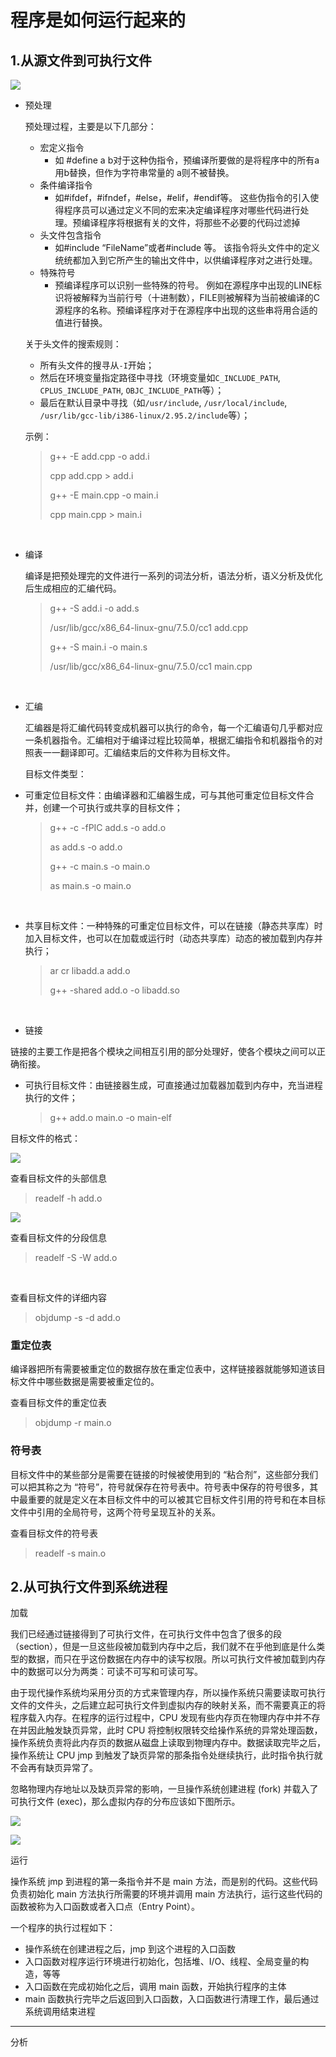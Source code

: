 # 程序是如何运行起来的

## 1.从源文件到可执行文件

![](../picture/01.png)

* 预处理

  预处理过程，主要是以下几部分：

  - 宏定义指令
    - 如 #define a b对于这种伪指令，预编译所要做的是将程序中的所有a用b替换，但作为字符串常量的 a则不被替换。
  - 条件编译指令
    - 如#ifdef，#ifndef，#else，#elif，#endif等。 这些伪指令的引入使得程序员可以通过定义不同的宏来决定编译程序对哪些代码进行处理。预编译程序将根据有关的文件，将那些不必要的代码过滤掉
  - 头文件包含指令
    - 如#include “FileName”或者#include 等。 该指令将头文件中的定义统统都加入到它所产生的输出文件中，以供编译程序对之进行处理。
  - 特殊符号
    - 预编译程序可以识别一些特殊的符号。 例如在源程序中出现的LINE标识将被解释为当前行号（十进制数），FILE则被解释为当前被编译的C源程序的名称。预编译程序对于在源程序中出现的这些串将用合适的值进行替换。

  关于头文件的搜索规则：

  - 所有头文件的搜寻从`-I`开始；
  - 然后在环境变量指定路径中寻找（环境变量如`C_INCLUDE_PATH`, `CPLUS_INCLUDE_PATH`, `OBJC_INCLUDE_PATH`等）；
  - 最后在默认目录中寻找（如`/usr/include`, `/usr/local/include`, `/usr/lib/gcc-lib/i386-linux/2.95.2/include`等）；

  

  示例：

  > g++ -E add.cpp -o add.i
  >
  > cpp add.cpp > add.i
  >
  > g++ -E main.cpp -o main.i
  >
  > cpp main.cpp > main.i

</br>

  
* 编译

  编译是把预处理完的文件进行一系列的词法分析，语法分析，语义分析及优化后生成相应的汇编代码。

  > g++ -S add.i -o add.s
  >
  > /usr/lib/gcc/x86_64-linux-gnu/7.5.0/cc1 add.cpp
  >
  > g++ -S main.i -o main.s
  >
  > /usr/lib/gcc/x86_64-linux-gnu/7.5.0/cc1 main.cpp

</br>  

* 汇编

  汇编器是将汇编代码转变成机器可以执行的命令，每一个汇编语句几乎都对应一条机器指令。汇编相对于编译过程比较简单，根据汇编指令和机器指令的对照表一一翻译即可。汇编结束后的文件称为目标文件。


  目标文件类型：

* 可重定位目标文件：由编译器和汇编器生成，可与其他可重定位目标文件合并，创建一个可执行或共享的目标文件；
  > g++ -c -fPIC add.s -o add.o
  >
  > as add.s -o add.o
  > 
  > g++ -c main.s -o main.o
  >
  > as main.s -o main.o

</br>

* 共享目标文件：一种特殊的可重定位目标文件，可以在链接（静态共享库）时加入目标文件，也可以在加载或运行时（动态共享库）动态的被加载到内存并执行；
  > ar cr libadd.a add.o
  >
  > g++ -shared add.o -o libadd.so

</br>

* 链接

链接的主要工作是把各个模块之间相互引用的部分处理好，使各个模块之间可以正确衔接。

* 可执行目标文件：由链接器生成，可直接通过加载器加载到内存中，充当进程执行的文件；
  > g++ add.o main.o -o main-elf


目标文件的格式：

![](../picture/04.png)

查看目标文件的头部信息
> readelf -h add.o

![](../picture/05.png)

查看目标文件的分段信息
> readelf -S -W add.o

</br>

查看目标文件的详细内容
> objdump -s -d add.o

### 重定位表

编译器把所有需要被重定位的数据存放在重定位表中，这样链接器就能够知道该目标文件中哪些数据是需要被重定位的。

查看目标文件的重定位表

> objdump -r main.o

### 符号表

目标文件中的某些部分是需要在链接的时候被使用到的 “粘合剂”，这些部分我们可以把其称之为 “符号”，符号就保存在符号表中。符号表中保存的符号很多，其中最重要的就是定义在本目标文件中的可以被其它目标文件引用的符号和在本目标文件中引用的全局符号，这两个符号呈现互补的关系。

查看目标文件的符号表

> readelf -s main.o



## 2.从可执行文件到系统进程

加载

我们已经通过链接得到了可执行文件，在可执行文件中包含了很多的段（section），但是一旦这些段被加载到内存中之后，我们就不在乎他到底是什么类型的数据，而只在乎这份数据在内存中的读写权限。所以可执行文件被加载到内存中的数据可以分为两类：可读不可写和可读可写。

由于现代操作系统均采用分页的方式来管理内存，所以操作系统只需要读取可执行文件的文件头，之后建立起可执行文件到虚拟内存的映射关系，而不需要真正的将程序载入内存。在程序的运行过程中，CPU 发现有些内存页在物理内存中并不存在并因此触发缺页异常，此时 CPU 将控制权限转交给操作系统的异常处理函数，操作系统负责将此内存页的数据从磁盘上读取到物理内存中。数据读取完毕之后，操作系统让 CPU jmp 到触发了缺页异常的那条指令处继续执行，此时指令执行就不会再有缺页异常了。

忽略物理内存地址以及缺页异常的影响，一旦操作系统创建进程 (fork) 并载入了可执行文件 (exec)，那么虚拟内存的分布应该如下图所示。

![](../picture/02.png)

![](../picture/03.png)



运行

操作系统 jmp 到进程的第一条指令并不是 main 方法，而是别的代码。这些代码负责初始化 main 方法执行所需要的环境并调用 main 方法执行，运行这些代码的函数被称为入口函数或者入口点（Entry Point）。

一个程序的执行过程如下：

* 操作系统在创建进程之后，jmp 到这个进程的入口函数
* 入口函数对程序运行环境进行初始化，包括堆、I/O、线程、全局变量的构造，等等
* 入口函数在完成初始化之后，调用 main 函数，开始执行程序的主体
* main 函数执行完毕之后返回到入口函数，入口函数进行清理工作，最后通过系统调用结束进程


---

分析